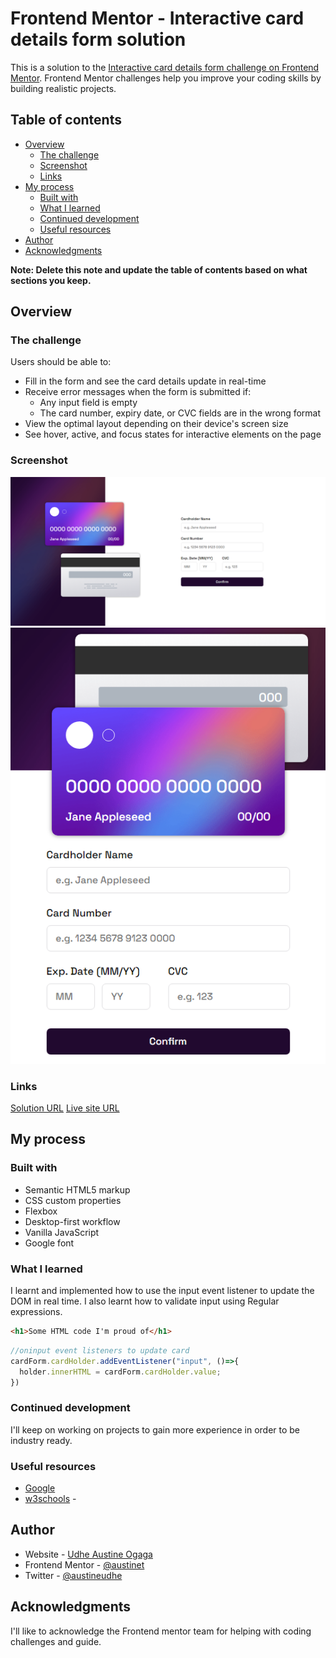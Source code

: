# Frontend Mentor - Interactive card details form solution

This is a solution to the [Interactive card details form challenge on Frontend Mentor](https://www.frontendmentor.io/challenges/interactive-card-details-form-XpS8cKZDWw). Frontend Mentor challenges help you improve your coding skills by building realistic projects. 

## Table of contents

- [Overview](#overview)
  - [The challenge](#the-challenge)
  - [Screenshot](#screenshot)
  - [Links](#links)
- [My process](#my-process)
  - [Built with](#built-with)
  - [What I learned](#what-i-learned)
  - [Continued development](#continued-development)
  - [Useful resources](#useful-resources)
- [Author](#author)
- [Acknowledgments](#acknowledgments)

**Note: Delete this note and update the table of contents based on what sections you keep.**

## Overview

### The challenge

Users should be able to:

- Fill in the form and see the card details update in real-time
- Receive error messages when the form is submitted if:
  - Any input field is empty
  - The card number, expiry date, or CVC fields are in the wrong format
- View the optimal layout depending on their device's screen size
- See hover, active, and focus states for interactive elements on the page

### Screenshot

![Large Screen](screenshot/largeScreen.png)
![Smaller Screens](screenshot/smallerScreen.png)


### Links

[Solution URL](https://github.com/Austinet/interactiveCard.git)
[Live site URL](https://austinet.github.io/interactiveCard/)

## My process

### Built with

- Semantic HTML5 markup
- CSS custom properties
- Flexbox
- Desktop-first workflow
- Vanilla JavaScript
- Google font

### What I learned

I learnt and implemented how to use the input event listener to update the DOM in real time. I also learnt how to validate input using Regular expressions.


```html
<h1>Some HTML code I'm proud of</h1>
```

```js
//oninput event listeners to update card 
cardForm.cardHolder.addEventListener("input", ()=>{
  holder.innerHTML = cardForm.cardHolder.value;
})
```


### Continued development

I'll keep on working on projects to gain more experience in order to be industry ready.


### Useful resources

- [Google](https://www.google.com) 
- [w3schools](https://www.w3schools.com) -


## Author

- Website - [Udhe Austine Ogaga](https://Austinet.github.io/portfolio)
- Frontend Mentor - [@austinet](https://www.frontendmentor.io/profile/austinet)
- Twitter - [@austineudhe](https://www.twitter.com/austineudhe)


## Acknowledgments

I'll like to acknowledge the Frontend mentor team for helping with coding challenges and guide. 
